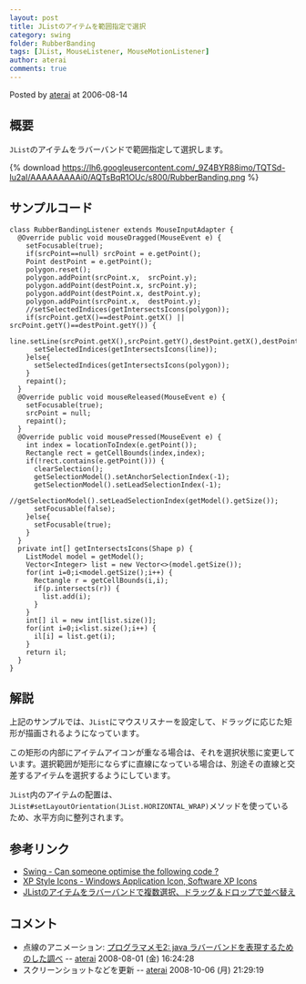 ```yaml
---
layout: post
title: JListのアイテムを範囲指定で選択
category: swing
folder: RubberBanding
tags: [JList, MouseListener, MouseMotionListener]
author: aterai
comments: true
---
```


Posted by [aterai](http://terai.xrea.jp/aterai.html) at 2006-08-14

## 概要
`JList`のアイテムをラバーバンドで範囲指定して選択します。

{% download https://lh6.googleusercontent.com/_9Z4BYR88imo/TQTSd-lu2aI/AAAAAAAAAi0/AQTsBqR1OUc/s800/RubberBanding.png %}

## サンプルコード
<pre class="prettyprint"><code>class RubberBandingListener extends MouseInputAdapter {
  @Override public void mouseDragged(MouseEvent e) {
    setFocusable(true);
    if(srcPoint==null) srcPoint = e.getPoint();
    Point destPoint = e.getPoint();
    polygon.reset();
    polygon.addPoint(srcPoint.x,  srcPoint.y);
    polygon.addPoint(destPoint.x, srcPoint.y);
    polygon.addPoint(destPoint.x, destPoint.y);
    polygon.addPoint(srcPoint.x,  destPoint.y);
    //setSelectedIndices(getIntersectsIcons(polygon));
    if(srcPoint.getX()==destPoint.getX() || srcPoint.getY()==destPoint.getY()) {
      line.setLine(srcPoint.getX(),srcPoint.getY(),destPoint.getX(),destPoint.getY());
      setSelectedIndices(getIntersectsIcons(line));
    }else{
      setSelectedIndices(getIntersectsIcons(polygon));
    }
    repaint();
  }
  @Override public void mouseReleased(MouseEvent e) {
    setFocusable(true);
    srcPoint = null;
    repaint();
  }
  @Override public void mousePressed(MouseEvent e) {
    int index = locationToIndex(e.getPoint());
    Rectangle rect = getCellBounds(index,index);
    if(!rect.contains(e.getPoint())) {
      clearSelection();
      getSelectionModel().setAnchorSelectionIndex(-1);
      getSelectionModel().setLeadSelectionIndex(-1);
      //getSelectionModel().setLeadSelectionIndex(getModel().getSize());
      setFocusable(false);
    }else{
      setFocusable(true);
    }
  }
  private int[] getIntersectsIcons(Shape p) {
    ListModel model = getModel();
    Vector&lt;Integer&gt; list = new Vector&lt;&gt;(model.getSize());
    for(int i=0;i&lt;model.getSize();i++) {
      Rectangle r = getCellBounds(i,i);
      if(p.intersects(r)) {
        list.add(i);
      }
    }
    int[] il = new int[list.size()];
    for(int i=0;i&lt;list.size();i++) {
      il[i] = list.get(i);
    }
    return il;
  }
}
</code></pre>

## 解説
上記のサンプルでは、`JList`にマウスリスナーを設定して、ドラッグに応じた矩形が描画されるようになっています。

この矩形の内部にアイテムアイコンが重なる場合は、それを選択状態に変更しています。選択範囲が矩形にならずに直線になっている場合は、別途その直線と交差するアイテムを選択するようにしています。

`JList`内のアイテムの配置は、`JList#setLayoutOrientation(JList.HORIZONTAL_WRAP)`メソッドを使っているため、水平方向に整列されます。

## 参考リンク
- [Swing - Can someone optimise the following code ?](https://forums.oracle.com/thread/1378164)
- [XP Style Icons - Windows Application Icon, Software XP Icons](http://www.icongalore.com/)
- [JListのアイテムをラバーバンドで複数選択、ドラッグ＆ドロップで並べ替え](http://terai.xrea.jp/Swing/DragSelectDropReordering.html)

<!-- dummy comment line for breaking list -->

## コメント
- 点線のアニメーション: [プログラマメモ2: java ラバーバンドを表現するためのした調べ](http://programamemo2.blogspot.com/2007/08/java.html) -- [aterai](http://terai.xrea.jp/aterai.html) 2008-08-01 (金) 16:24:28
- スクリーンショットなどを更新 -- [aterai](http://terai.xrea.jp/aterai.html) 2008-10-06 (月) 21:29:19

<!-- dummy comment line for breaking list -->

